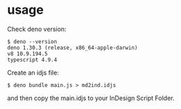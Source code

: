 
# usage

Check deno version:

```
$ deno --version
deno 1.30.3 (release, x86_64-apple-darwin)
v8 10.9.194.5
typescript 4.9.4
```

Create an idjs file:

```
$ deno bundle main.js > md2ind.idjs
```

and then copy the main.idjs to your InDesign Script Folder.

